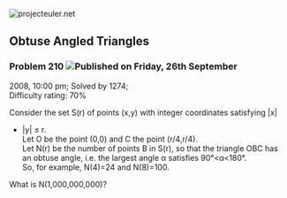 ![projecteuler.net](images/print_page_logo.png)

## Obtuse Angled Triangles

### Problem 210 ![](images/icon_info.png)Published on Friday, 26th September
2008, 10:00 pm; Solved by 1274;  
Difficulty rating: 70%

Consider the set S(r) of points (x,y) with integer coordinates satisfying |x|
+ |y| ≤ r.  
Let O be the point (0,0) and C the point (r/4,r/4).  
Let N(r) be the number of points B in S(r), so that the triangle OBC has an
obtuse angle, i.e. the largest angle α satisfies 90°&lt;α&lt;180°.  
So, for example, N(4)=24 and N(8)=100.

What is N(1,000,000,000)?

  
  

